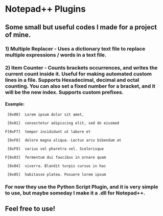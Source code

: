 # Notepad++ Plugins

## Some small but useful codes I made for a project of mine.

### 1) Multiple Replacer - Uses a dictionary text file to replace multiple expressions / words in a text file.

### 2) Item Counter - Counts brackets occurrences, and writes the current count inside it. Useful for making automated custom lines in a file. Supports Hexadecimal, decimal and octal counting. You can also set a fixed number for a bracket, and it will be the new index. Supports custom prefixes.
#### Example:
     [0x00]  Lorem ipsum dolor sit amet, 
 
     [0x01]  consectetur adipiscing elit, sed do eiusmod 
 
    F[0xF7]  tempor incididunt ut labore et 

     [0xF8]  dolore magna aliqua. Lectus arcu bibendum at
 
     [0xF9]  varius vel pharetra vel. Scelerisque
 
    F[0x03]  fermentum dui faucibus in ornare quam

     [0x04]  viverra. Blandit turpis cursus in hac
 
     [0x05]  habitasse platea. Posuere lorem ipsum
 


### For now they use the Python Script Plugin, and it is very simple to use, but maybe someday I make it a .dll for Notepad++.


## Feel free to use!
